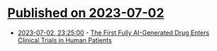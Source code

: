# [Published on 2023-07-02](index.md)

* [2023-07-02, 23:25:00](https://science.slashdot.org/story/23/07/02/2259234/the-first-fully-ai-generated-drug-enters-clinical-trials-in-human-patients?utm_source=rss1.0mainlinkanon&utm_medium=feed) - [The First Fully AI-Generated Drug Enters Clinical Trials in Human Patients](https://science.slashdot.org/story/23/07/02/2259234/the-first-fully-ai-generated-drug-enters-clinical-trials-in-human-patients?utm_source=rss1.0mainlinkanon&utm_medium=feed)
